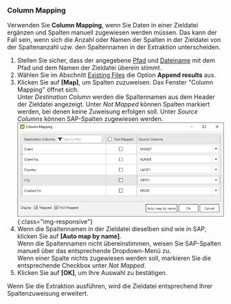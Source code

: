 ### Column Mapping

Verwenden Sie **Column Mapping**, wenn Sie Daten in einer Zieldatei ergänzen und Spalten manuell zugewiesen werden müssen.
Das kann der Fall sein, wenn sich die Anzahl oder Namen der Spalten in der Zieldatei von der Spaltenanzahl uzw. den Spaltennamen in der Extraktion unterscheiden.

1. Stellen Sie sicher, dass der angegebene [Pfad](#destination-details---destinationsdetails) und [Dateiname](#file-name) mit dem Pfad und dem Namen der Zieldatei überein stimmt.
2. Wählen Sie im Abschnitt [Existing Files](#existing-files) die Option **Append results** aus.<br>
3. Klicken Sie auf **[Map]**, um Spalten zuzuweisen. Das Fenster "Column Mapping" öffnet sich.<br>
Unter *Destination Column* werden die Spaltennamen aus dem Header der Zieldatei angezeigt. 
Unter *Not Mapped* können Spalten markiert werden, bei denen keine Zuweisung erfolgen soll.
Unter *Source Columns* können SAP-Spalten zugewiesen werden.<br>
![Column-Mapping](/img/content/column-mapping.png){:class="img-responsive"}
4. Wenn die Spaltennamen in der Zieldatei dieselben sind wie in SAP, klicken Sie auf **[Auto map by name]**.<br>
Wenn die Spaltennamen nicht übereinstimmen, weisen Sie SAP-Spalten manuell über das entsprechende Dropdown-Menü zu.<br>
Wenn einer Spalte nichts zugewiesen werden soll, markieren Sie die entsprechende Checkbox unter *Not Mapped*.<br>
5. Klicken Sie auf **[OK]**, um Ihre Auswahl zu bestätigen.

Wenn Sie die Extraktion ausführen, wird die Zieldatei entsprechend Ihrer Spaltenzuweisung erweitert.